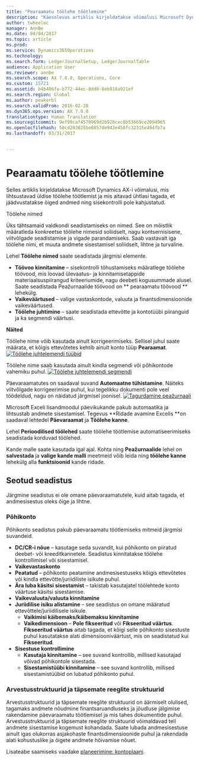```yaml
---
title: "Pearaamatu töölehe töötlemine"
description: "Käesolevas artiklis kirjeldatakse võimalusi Microsoft Dynamics 365, mis aitavad teha peažurnaali töötlemist lihtsamaks ja see aitab tagada, et õiged andmed on hõivatud ja sisekontrolli turvalisus."
author: twheeloc
manager: AnnBe
ms.date: 04/04/2017
ms.topic: article
ms.prod: 
ms.service: Dynamics365Operations
ms.technology: 
ms.search.form: LedgerJournalSetup, LedgerJournalTable
audience: Application User
ms.reviewer: annbe
ms.search.scope: AX 7.0.0, Operations, Core
ms.custom: 15721
ms.assetid: b4b406fa-b772-44ec-8dd8-8eb818a921ef
ms.search.region: Global
ms.author: peakerbl
ms.search.validFrom: 2016-02-28
ms.dyn365.ops.version: AX 7.0.0
translationtype: Human Translation
ms.sourcegitcommit: 9ef99caf4570969d2b920cec8b53669ce2094965
ms.openlocfilehash: 50cd203025be8857de943e458fc32315e494fb7a
ms.lasthandoff: 03/31/2017


---
```


# <a name="general-journal-processing"></a>Pearaamatu töölehe töötlemine

Selles artiklis kirjeldatakse Microsoft Dynamics AX-i võimalusi, mis lihtsustavad üldise töölehe töötlemist ja mis aitavad ühtlasi tagada, et jäädvustatakse õiged andmed ning sisekontrolli pole kahjustatud.  

Töölehe nimed

Üks tähtsamaid valdkondi seadistamiseks on nimed. See on mõistlik määratleda konkreetse töölehe nimesid soliidselt, nagu kontsernisisene, viitvõlgade seadistamise ja vigade parandamiseks. Saab vastavalt iga töölehe nimi, et muuta andmete sisestamisel soliidselt, lihtne ja turvaline. 

Lehel **Töölehe nimed** saate seadistada järgmisi elemente.

-   **Töövoo kinnitamine** – sisekontrolli tõhustamiseks määratlege töölehe töövood, mis loovad ülevaatus- ja kinnitamisetappide materiaalsuspiirangud kriteeriumide, nagu deebeti kogusummade alusel. Saate seadistada Peažurnaalide töövood on ** pearaamatu töövood ** lehekülg.
-   **Vaikeväärtused** – valige vastaskontode, valuuta ja finantsdimensioonide vaikeväärtused.
-   **Töölehe juhtimine** – saate seadistada ettevõtte ja kontotüübi piiranguid ja ka segmendi väärtusi. 

**Näited**

Töölehe nime võib kasutada ainult korrigeerimiseks. Sellisel juhul saate määrata, et kõigis ettevõtetes kehtib ainult konto tüüp **Pearaamat**. [![Töölehe juhtelemendi tüübid](./media/journal-control-account-types1.png)](./media/journal-control-account-types1.png)

Töölehe nime saab kasutada ainult kindla segmendi või põhikontode vahemiku puhul. [![Töölehe juhtelemendi segmendi](./media/journal-control-segment1.png)](./media/journal-control-segment1.png)

Päevaraamatutes on saadaval suvand **Automaatne tühistamine**. Näiteks viitvõlgade korrigeerimise puhul, kui tegelikku dokumenti pole veel töödeldud, nagu on näidatud järgmisel joonisel.
[![Tagurdamine peažurnaali](./media/general-journal-reversing1.png)](./media/general-journal-reversing1.png) 

Microsoft Exceli lisandmoodul päevikukande pakub automaatika ja lihtsustab andmete sisestamisel. Tegevus **Ridade avamine Excelis **on saadaval lehtedel **Päevaraamat** ja **Töölehe kanne**. 

Lehel **Perioodilised töölehed** saate töölehe töötlemise automatiseerimiseks seadistada korduvad töölehed. 

Kande malle saate kasutada igal ajal. Kohta ning **Peažurnaalide** lehel on **salvestada** ja **valige kande malli** meetmeid võib leida ning **töölehe kanne** lehekülg alla **funktsioonid** kande ridade.

## <a name="related-setup"></a>Seotud seadistus
Järgmine seadistus ei ole omane päevaraamatutele, kuid aitab tagada, et andmesisestus oleks õige ja lihtne.

### <a name="main-account"></a>Põhikonto

Põhikonto seadistus pakub päevaraamatu töötlemiseks mitmeid järgmisi suvandeid.

-   **DC/CR-i nõue** – kasutage seda suvandit, kui põhikonto on piiratud deebet- või kreeditkannetele. Seadistus kinnitatakse töölehe kontrollimisel või sisestamisel.
-   **Vaikevastaskonto**
-   **Peatatud** – põhikonto peatamine andmesisestuseks kõigis ettevõtetes või kindla ettevõtte/juriidiliste isikute puhul.
-   **Ära luba käsitsi sisestamist** – takistab kasutajatel töölehtede konto väärtuse käsitsi sisestamise.
-   **Vaikevaluuta/valuuta kinnitamine**
-   **Juriidilise isiku alistamine** – see seadistus on omane määratud ettevõttele/juriidilisele isikule.
    -   **Vaikimisi käibemaks/käibemaksu kinnitamine**
    -   **Vaikedimensioon** – **Pole fikseeritud** või **Fikseeritud väärtus**. **Fikseeritud väärtus** aitab tagada, et kõigi selle põhikonto sisestuste puhul kasutatakse alati dimensiooniväärtust, mis on seadistatud kui **Fikseeritud**.
-   **Sisestuse kontrollimine**
    -   **Kasutaja kinnitamine** – see suvand kontrollib, millised kasutajad võivad põhikontole sisestada.
    -   **Sisestamistüübi kinnitamine** – see suvand kontrollib, millised sisestamistüübid on lubatud põhikonto puhul.

### <a name="accounting-structures-and-advanced-rules-structures"></a>Arvestusstruktuurid ja täpsemate reeglite struktuurid

Arvestusstruktuurid ja täpsemate reeglite struktuurid on äärmiselt olulised, tagamaks andmete nõudmine finantsaruandluseks ja jõudluse jälgimise rakendamine päevaraamatu töötlemisel ja mis tahes dokumentide puhul. Arvestusstruktuurid ja täpsemate reeglite struktuurid võimaldavad teil andmete sisestamise kogemust kohandada. Saate lubada andmesisestuse ainult igas olukorras asjakohaste finantsdimensioonide puhul ja rakendada alati kohustuslike ja õigete andmete hõivamise nõuet.

Lisateabe saamiseks vaadake [planeerimine: kontoplaani](plan-chart-of-accounts.md). 


